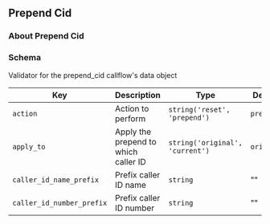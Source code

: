 ## Prepend Cid

### About Prepend Cid

### Schema

Validator for the prepend_cid callflow's data object

Key | Description | Type | Default | Required
--- | ----------- | ---- | ------- | --------
`action` | Action to perform | `string('reset', 'prepend')` | `prepend` | `false`
`apply_to` | Apply the prepend to which caller ID | `string('original', 'current')` | `original` | `false`
`caller_id_name_prefix` | Prefix caller ID name | `string` | "" | `false`
`caller_id_number_prefix` | Prefix caller ID number | `string` | "" | `false`
